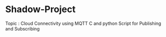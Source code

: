 # Shadow-Project
 Topic : Cloud Connectivity using MQTT
 C and python Script for Publishing and Subscribing
